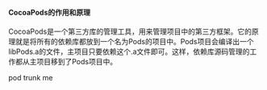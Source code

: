#### CocoaPods的作用和原理

CocoaPods是一个第三方库的管理工具，用来管理项目中的第三方框架。它的原理就是将所有的依赖库都放到一个名为Pods的项目中。Pods项目会编译出一个libPods.a的文件，主项目只要依赖这个.a文件即可。这样，依赖库源码管理的工作都从主项目移到了Pods项目中。

pod trunk me



